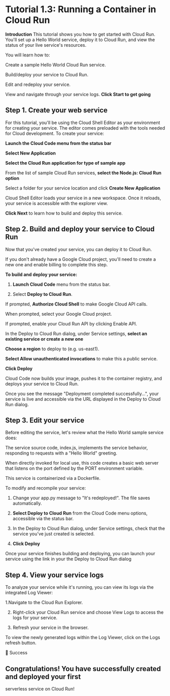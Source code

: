 # Tutorial 1.3: Running a Container in Cloud Run
**Introduction**
This tutorial shows you how to get started with Cloud Run. 
You'll set up a Hello World service, deploy it to Cloud Run, 
and view the status of your live service's resources.

You will learn how to:

Create a sample Hello World Cloud Run service.

Build/deploy your service to Cloud Run.

Edit and redeploy your service.

View and navigate through your service logs.
**Click Start to get going**

## Step 1. Create your web service

For this tutorial, you'll be using the Cloud Shell Editor as your environment for creating your service. The editor comes preloaded with the tools needed for Cloud development. To create your service:

**Launch the Cloud Code menu from the status bar**

**Select New Application**

**Select the Cloud Run application for type of sample app**

From the list of sample Cloud Run services, **select the Node.js: Cloud Run option**

Select a folder for your service location and click **Create New Application**

Cloud Shell Editor loads your service in a new workspace. Once it reloads, your service is accessible with the explorer view.

**Click Next** to learn how to build and deploy this service.

## Step 2. Build and deploy your service to Cloud Run
Now that you've created your service, you can deploy it to Cloud Run.

If you don't already have a Google Cloud project, you'll need to create a new one and enable billing to complete this step.

**To build and deploy your service:**

1. **Launch Cloud Code** menu from the status bar.

2. Select **Deploy to Cloud Run**.

If prompted, **Authorize Cloud Shell** to make Google Cloud API calls.

When prompted, select your Google Cloud project.
<walkthrough-project-setup></walkthrough-project-setup>

If prompted, enable your Cloud Run API by clicking Enable API.

In the Deploy to Cloud Run dialog, under Service settings, **select 
an existing service or create a new one**

**Choose a region** to deploy to (e.g. us-east1).

**Select Allow unauthenticated invocations** to make this a public service.

**Click Deploy**

Cloud Code now builds your image, pushes it to the container registry, 
and deploys your service to Cloud Run.

Once you see the message "Deployment completed successfully...", 
your service is live and accessible via the URL displayed 
in the Deploy to Cloud Run dialog.

## Step 3. Edit your service
Before editing the service, let's review what the Hello World sample service does:

The service source code, index.js, implements the service behavior, responding to
 requests with a "Hello World" greeting.

When directly invoked for local use, this code creates a basic web server that
 listens on the port defined by the PORT environment variable.

This service is containerized via a Dockerfile.

To modify and recompile your service:

1. Change your app.py message to "It's redeployed!". The file saves automatically.

2. **Select Deploy to Cloud Run** from the Cloud Code menu options, accessible 
via the status bar.

3. In the Deploy to Cloud Run dialog, under Service settings, check that 
the service you've just created is selected.

4. **Click Deploy**

Once your service finishes building and deploying, you can launch your service
using the link in your the Deploy to Cloud Run dialog

## Step 4. View your service logs
To analyze your service while it's running, you can view its logs via the
 integrated Log Viewer:

1.Navigate to the Cloud Run Explorer.

2. Right-click your Cloud Run service and choose View Logs to access the logs
 for your service.

3. Refresh your service in the browser.

To view the newly generated logs within the Log Viewer, click on the
 Logs refresh button.

🎉 Success
## Congratulations! You have successfully created and deployed your first 
serverless service on Cloud Run!
